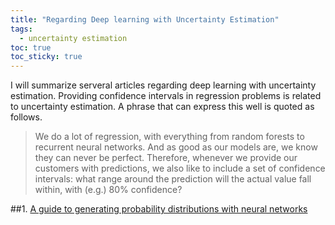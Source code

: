 ```yaml
---
title: "Regarding Deep learning with Uncertainty Estimation"
tags: 
  - uncertainty estimation
toc: true
toc_sticky: true
---
```

I will summarize serveral articles regarding deep learning with uncertainty estimation. Providing confidence intervals in regression problems is related to uncertainty estimation. A phrase that can express this well is quoted as follows.

> We do a lot of regression, with everything from random forests to recurrent neural networks. And as good as our models are, we know they can never be perfect. Therefore, whenever we provide our customers with predictions, we also like to include a set of confidence intervals: what range around the prediction will the actual value fall within, with (e.g.) 80% confidence?

##1. [A guide to generating probability distributions with neural networks](https://medium.com/hal24k-techblog/a-guide-to-generating-probability-distributions-with-neural-networks-ffc4efacd6a4)

